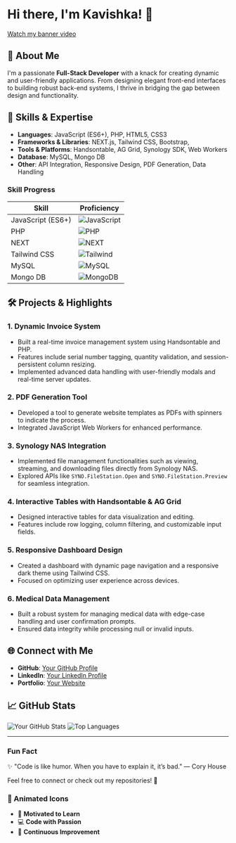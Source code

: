 # Hi there, I'm Kavishka! 👋

[Watch my banner video](https://videocdn.cdnpk.net/videos/d9afb252-5453-447f-bc67-99130f014b3c/horizontal/previews/clear/large.mp4?token=exp=1734593115~hmac=84c97661fa91689e84cad30a8dfb0782bdabb1b8ad39f18fda3e804c77d15d67)


## 🚀 About Me
I'm a passionate **Full-Stack Developer** with a knack for creating dynamic and user-friendly applications. From designing elegant front-end interfaces to building robust back-end systems, I thrive in bridging the gap between design and functionality.

## 🌟 Skills & Expertise
- **Languages**: JavaScript (ES6+), PHP, HTML5, CSS3
- **Frameworks & Libraries**: NEXT.js, Tailwind CSS, Bootstrap, 
- **Tools & Platforms**: Handsontable, AG Grid, Synology SDK, Web Workers
- **Database**: MySQL, Mongo DB
- **Other**: API Integration, Responsive Design, PDF Generation, Data Handling

### Skill Progress
| Skill                | Proficiency |
|----------------------|-------------|
| JavaScript (ES6+)    | ![JavaScript](https://img.shields.io/badge/JavaScript-90%25-green) |
| PHP                  | ![PHP](https://img.shields.io/badge/PHP-85%25-green) |
| NEXT                 | ![NEXT](https://img.shields.io/badge/NEXT-80%25-yellow) |
| Tailwind CSS         | ![Tailwind](https://img.shields.io/badge/Tailwind%20CSS-75%25-orange) |
| MySQL                | ![MySQL](https://img.shields.io/badge/MySQL-85%25-green) |
| Mongo DB             | ![MongoDB](https://img.shields.io/badge/MongoDB-85%25-green) |


## 🛠️ Projects & Highlights
### 1. **Dynamic Invoice System**
- Built a real-time invoice management system using Handsontable and PHP.
- Features include serial number tagging, quantity validation, and session-persistent column resizing.
- Implemented advanced data handling with user-friendly modals and real-time server updates.

### 2. **PDF Generation Tool**
- Developed a tool to generate website templates as PDFs with spinners to indicate the process.
- Integrated JavaScript Web Workers for enhanced performance.

### 3. **Synology NAS Integration**
- Implemented file management functionalities such as viewing, streaming, and downloading files directly from Synology NAS.
- Explored APIs like `SYNO.FileStation.Open` and `SYNO.FileStation.Preview` for seamless integration.

### 4. **Interactive Tables with Handsontable & AG Grid**
- Designed interactive tables for data visualization and editing.
- Features include row logging, column filtering, and customizable input fields.

### 5. **Responsive Dashboard Design**
- Created a dashboard with dynamic page navigation and a responsive dark theme using Tailwind CSS.
- Focused on optimizing user experience across devices.

### 6. **Medical Data Management**
- Built a robust system for managing medical data with edge-case handling and user confirmation prompts.
- Ensured data integrity while processing null or invalid inputs.

## 🌐 Connect with Me
- **GitHub**: [Your GitHub Profile](https://github.com/Kavi8428)
- **LinkedIn**: [Your LinkedIn Profile](https://linkedin.com/in/m-d-l-u-kavishka)
- **Portfolio**: [Your Website](https://mdlukavishka.online/)

## 📈 GitHub Stats
![Your GitHub Stats](https://github-readme-stats.vercel.app/api?username=Kavi8428&show_icons=true&theme=radical)
![Top Languages](https://github-readme-stats.vercel.app/api/top-langs/?username=Kavi8428&layout=compact&theme=radical)

---

### Fun Fact
✨ "Code is like humor. When you have to explain it, it’s bad." — Cory House

Feel free to connect or check out my repositories! 🚀

### 🚀 Animated Icons
- 🌟 **Motivated to Learn** 
- 💻 **Code with Passion**
- 📖 **Continuous Improvement**

